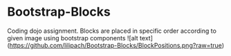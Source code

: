 # Bootstrap-Blocks
Coding dojo assignment. Blocks are placed in specific order according to given image using bootstrap components
![alt text] 
(https://github.com/lilipach/Bootstrap-Blocks/BlockPositions.png?raw=true)
